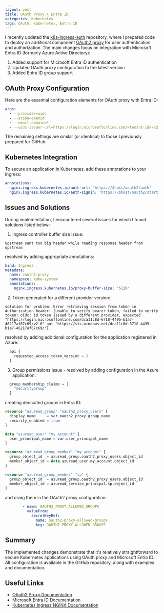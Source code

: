 ```yaml
---
layout: post
title: OAuth Proxy + Entra ID
categories: Kubernetes
tags: OAuth, Kubernetes, Entra ID
---
```


I recently updated the [k8s-ingress-auth](https://github.com/sebastianczech/k8s-ingress-auth) repository, where I prepared code to deploy an additional component [OAuth2 proxy](https://oauth2-proxy.github.io/oauth2-proxy/) for user authentication and authorization. The main changes focus on integration with Microsoft Entra ID (formerly Azure Active Directory):

1. Added support for Microsoft Entra ID authentication
2. Updated OAuth proxy configuration to the latest version
3. Added Entra ID group support

## OAuth Proxy Configuration

Here are the essential configuration elements for OAuth proxy with Entra ID:

```yaml
args:
  - --provider=oidc
  - --scope=openid
  - --email-domain=*
  - --oidc-issuer-url=https://login.microsoftonline.com/<tenant-id>/v2.0
```

The remaining settings are similar (or identical) to those I previously prepared for GitHub.

## Kubernetes Integration

To secure an application in Kubernetes, add these annotations to your Ingress:

```yaml
annotations:
  nginx.ingress.kubernetes.io/auth-url: "https://$host/oauth2/auth"
  nginx.ingress.kubernetes.io/auth-signin: "https://$host/oauth2/start?rd=$escaped_request_uri"
```

## Issues and Solutions

During implementation, I encountered several issues for which I found solutions listed below:

1. Ingress controller buffer size issue:
```text
upstream sent too big header while reading response header from upstream
```
resolved by adding appropriate annotations:
```yaml
kind: Ingress
metadata:
  name: oauth2-proxy
  namespace: kube-system
  annotations:
    nginx.ingress.kubernetes.io/proxy-buffer-size: "512k"
```

2. Token generated for a different provider version:
```text
solution for problem: Error retrieving session from token in Authorization header: [unable to verify bearer token, failed to verify token: oidc: id token issued by a different provider, expected "https://login.microsoftonline.com/dca11c8d-6718-4495-b1a7-46217af67c69/v2.0" got "https://sts.windows.net/dca11c8d-6718-4495-b1a7-46217af67c69/"]
```
resolved by adding additional configuration for the application registered in Azure:
```terraform
  api {
    requested_access_token_version = 2
  }
```

3. Group permissions issue - resolved by adding configuration in the Azure application:
```terraform
  group_membership_claims = [
    "SecurityGroup"
  ]
```
creating dedicated groups in Entra ID:
```terraform
resource "azuread_group" "oauth2_proxy_users" {
  display_name     = var.oauth2_proxy_group_name
  security_enabled = true
}

data "azuread_user" "my_account" {
  user_principal_name = var.user_principal_name
}

resource "azuread_group_member" "my_account" {
  group_object_id  = azuread_group.oauth2_proxy_users.object_id
  member_object_id = data.azuread_user.my_account.object_id
}

resource "azuread_group_member" "sp" {
  group_object_id  = azuread_group.oauth2_proxy_users.object_id
  member_object_id = azuread_service_principal.sp.object_id
}
```
and using them in the OAuth2 proxy configuration:
```yaml
        - name: OAUTH2_PROXY_ALLOWED_GROUPS
          valueFrom:
            secretKeyRef:
              name: oauth2-proxy-allowed-groups
              key: OAUTH2_PROXY_ALLOWED_GROUPS
```

## Summary

The implemented changes demonstrate that it's relatively straightforward to secure Kubernetes applications using OAuth proxy and Microsoft Entra ID. All configuration is available in the GitHub repository, along with examples and documentation.

## Useful Links

* [OAuth2 Proxy Documentation](https://oauth2-proxy.github.io/oauth2-proxy/configuration/providers/ms_entra_id)
* [Microsoft Entra ID Documentation](https://learn.microsoft.com/en-us/entra/identity/)
* [Kubernetes Ingress NGINX Documentation](https://kubernetes.github.io/ingress-nginx/)